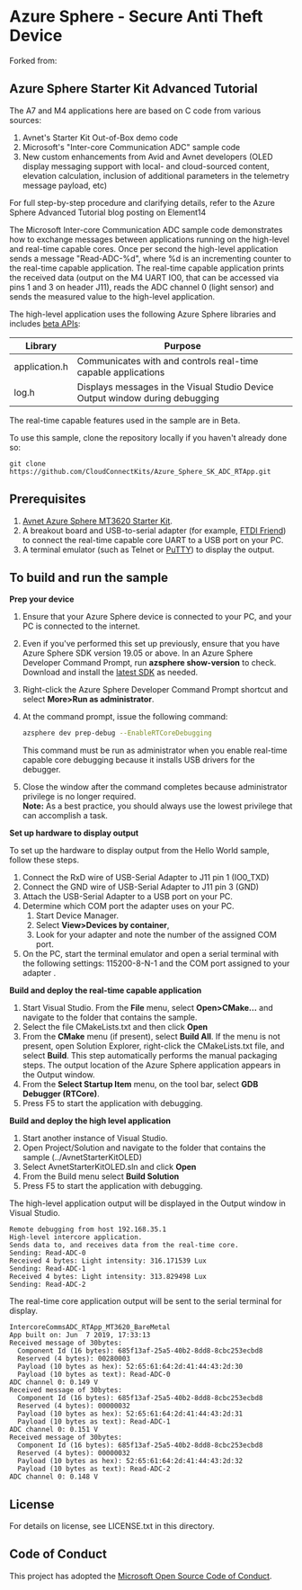 # Azure Sphere - Secure Anti Theft Device

Forked from:

## Azure Sphere Starter Kit Advanced Tutorial

The A7 and M4 applications here are based on C code from various sources:
1) Avnet's Starter Kit Out-of-Box demo code 
2) Microsoft's "Inter-core Communication ADC" sample code 
3) New custom enhancements from Avid and Avnet developers (OLED display messaging support with local- and cloud-sourced content, elevation calculation, inclusion of additional parameters in the telemetry message payload, etc)  

For full step-by-step procedure and clarifying details, refer to the Azure Sphere Advanced Tutorial blog posting on Element14

The Microsoft Inter-core Communication ADC sample code demonstrates how to exchange messages between applications running on the high-level and real-time capable cores. Once per second the high-level application sends a message "Read-ADC-%d", where %d is an incrementing counter to the real-time capable application. The real-time capable application prints the received data (output on the M4 UART IO0, that can be accessed via pins 1 and 3 on header J11), reads the ADC channel 0 (light sensor) and sends the measured value to the high-level application.

The high-level application uses the following Azure Sphere libraries and includes [beta APIs](https://docs.microsoft.com/azure-sphere/app-development/use-beta):

|Library   |Purpose  |
|---------|---------|
|application.h |Communicates with and controls real-time capable applications |
|log.h |Displays messages in the Visual Studio Device Output window during debugging |

The real-time capable features used in the sample are in Beta.

To use this sample, clone the repository locally if you haven't already done so:

```
git clone https://github.com/CloudConnectKits/Azure_Sphere_SK_ADC_RTApp.git
```

## Prerequisites

1. [Avnet Azure Sphere MT3620 Starter Kit](http://cloudconnectkits.org/product/azure-sphere-starter-kit).
1. A breakout board and USB-to-serial adapter (for example, [FTDI Friend](https://www.digikey.com/catalog/en/partgroup/ftdi-friend/60311)) to connect the real-time capable core UART to a USB port on your PC. 
1. A terminal emulator (such as Telnet or [PuTTY](https://www.chiark.greenend.org.uk/~sgtatham/putty/.)) to display the output.


## To build and run the sample

**Prep your device**

1. Ensure that your Azure Sphere device is connected to your PC, and your PC is connected to the internet.
1. Even if you've performed this set up previously, ensure that you have Azure Sphere SDK version 19.05 or above. In an Azure Sphere Developer Command Prompt, run **azsphere show-version** to check. Download and install the [latest SDK](https://aka.ms/AzureSphereSDKDownload) as needed.
1. Right-click the Azure Sphere Developer Command Prompt shortcut and select **More&gt;Run as administrator**.
1. At the command prompt, issue the following command:
   ```sh
   azsphere dev prep-debug --EnableRTCoreDebugging
   ```

   This command must be run as administrator when you enable real-time capable core debugging because it installs USB drivers for the debugger.
1. Close the window after the command completes because administrator privilege is no longer required.  
    **Note:** As a best practice, you should always use the lowest privilege that can accomplish a task.

**Set up hardware to display output**

To set up the hardware to display output from the Hello World sample, follow these steps.
1. Connect the RxD wire of USB-Serial Adapter to J11 pin 1 (IO0_TXD)
1. Connect the GND wire of USB-Serial Adapter to J11 pin 3 (GND)
1. Attach the USB-Serial Adapter to a USB port on your PC.
1. Determine which COM port the adapter uses on your PC.
    1. Start Device Manager. 
    1. Select **View&gt;Devices by container**, 
    1. Look for your adapter and note the number of the assigned COM port.
1. On the PC, start the terminal emulator and open a serial terminal with the following settings: 115200-8-N-1 and the COM port assigned to your adapter .

**Build and deploy the real-time capable application**
  
1. Start Visual Studio. From the **File** menu, select **Open&gt;CMake...** and navigate to the folder that contains the sample.
1. Select the file CMakeLists.txt and then click **Open**
1. From the **CMake** menu (if present), select **Build All**. If the menu is not present, open Solution Explorer, right-click the CMakeLists.txt file, and select **Build**. This step automatically performs the manual packaging steps. The output location of the Azure Sphere application appears in the Output window.
1. From the **Select Startup Item** menu, on the tool bar, select **GDB Debugger (RTCore)**.
1. Press F5 to start the application with debugging.

**Build and deploy the high level application**
1. Start another instance of Visual Studio.
1. Open Project/Solution and navigate to the folder that contains the sample (../AvnetStarterKitOLED)
1. Select AvnetStarterKitOLED.sln and click **Open**
1. From the Build menu select **Build Solution**
1. Press F5 to start the application with debugging.

The high-level application output will be displayed in the Output window in Visual Studio.
```
Remote debugging from host 192.168.35.1
High-level intercore application.
Sends data to, and receives data from the real-time core.
Sending: Read-ADC-0
Received 4 bytes: Light intensity: 316.171539 Lux
Sending: Read-ADC-1
Received 4 bytes: Light intensity: 313.829498 Lux
Sending: Read-ADC-2
```

The real-time core application output will be sent to the serial terminal for display.
```
IntercoreCommsADC_RTApp_MT3620_BareMetal
App built on: Jun  7 2019, 17:33:13
Received message of 30bytes:
  Component Id (16 bytes): 685f13af-25a5-40b2-8dd8-8cbc253ecbd8
  Reserved (4 bytes): 00280003
  Payload (10 bytes as hex): 52:65:61:64:2d:41:44:43:2d:30
  Payload (10 bytes as text): Read-ADC-0
ADC channel 0: 0.149 V
Received message of 30bytes:
  Component Id (16 bytes): 685f13af-25a5-40b2-8dd8-8cbc253ecbd8
  Reserved (4 bytes): 00000032
  Payload (10 bytes as hex): 52:65:61:64:2d:41:44:43:2d:31
  Payload (10 bytes as text): Read-ADC-1
ADC channel 0: 0.151 V
Received message of 30bytes:
  Component Id (16 bytes): 685f13af-25a5-40b2-8dd8-8cbc253ecbd8
  Reserved (4 bytes): 00000032
  Payload (10 bytes as hex): 52:65:61:64:2d:41:44:43:2d:32
  Payload (10 bytes as text): Read-ADC-2
ADC channel 0: 0.148 V
```
## License
For details on license, see LICENSE.txt in this directory.

## Code of Conduct
This project has adopted the [Microsoft Open Source Code of Conduct](https://opensource.microsoft.com/codeofconduct/).
